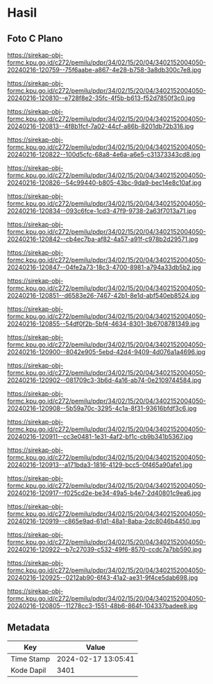 # Hasil

## Foto C Plano

https://sirekap-obj-formc.kpu.go.id/c272/pemilu/pdpr/34/02/15/20/04/3402152004050-20240216-120759--75f6aabe-a867-4e28-b758-3a8db300c7e8.jpg

https://sirekap-obj-formc.kpu.go.id/c272/pemilu/pdpr/34/02/15/20/04/3402152004050-20240216-120810--e728f8e2-35fc-4f5b-b613-f52d7850f3c0.jpg

https://sirekap-obj-formc.kpu.go.id/c272/pemilu/pdpr/34/02/15/20/04/3402152004050-20240216-120813--4f8b1fcf-7a02-44cf-a86b-8201db72b316.jpg

https://sirekap-obj-formc.kpu.go.id/c272/pemilu/pdpr/34/02/15/20/04/3402152004050-20240216-120822--100d5cfc-68a8-4e6a-a6e5-c31373343cd8.jpg

https://sirekap-obj-formc.kpu.go.id/c272/pemilu/pdpr/34/02/15/20/04/3402152004050-20240216-120826--54c99440-b805-43bc-9da9-bec14e8c10af.jpg

https://sirekap-obj-formc.kpu.go.id/c272/pemilu/pdpr/34/02/15/20/04/3402152004050-20240216-120834--093c6fce-1cd3-47f9-9738-2a63f7013a71.jpg

https://sirekap-obj-formc.kpu.go.id/c272/pemilu/pdpr/34/02/15/20/04/3402152004050-20240216-120842--cb4ec7ba-af82-4a57-a91f-c978b2d29571.jpg

https://sirekap-obj-formc.kpu.go.id/c272/pemilu/pdpr/34/02/15/20/04/3402152004050-20240216-120847--04fe2a73-18c3-4700-8981-a794a33db5b2.jpg

https://sirekap-obj-formc.kpu.go.id/c272/pemilu/pdpr/34/02/15/20/04/3402152004050-20240216-120851--d6583e26-7467-42b1-8e1d-abf540eb8524.jpg

https://sirekap-obj-formc.kpu.go.id/c272/pemilu/pdpr/34/02/15/20/04/3402152004050-20240216-120855--54df0f2b-5bf4-4634-8301-3b6708781349.jpg

https://sirekap-obj-formc.kpu.go.id/c272/pemilu/pdpr/34/02/15/20/04/3402152004050-20240216-120900--8042e905-5ebd-42d4-9409-4d076a1a4696.jpg

https://sirekap-obj-formc.kpu.go.id/c272/pemilu/pdpr/34/02/15/20/04/3402152004050-20240216-120902--081709c3-3b6d-4a16-ab74-0e2109744584.jpg

https://sirekap-obj-formc.kpu.go.id/c272/pemilu/pdpr/34/02/15/20/04/3402152004050-20240216-120908--5b59a70c-3295-4c1a-8f31-93616bfdf3c6.jpg

https://sirekap-obj-formc.kpu.go.id/c272/pemilu/pdpr/34/02/15/20/04/3402152004050-20240216-120911--cc3e0481-1e31-4af2-bf1c-cb9b341b5367.jpg

https://sirekap-obj-formc.kpu.go.id/c272/pemilu/pdpr/34/02/15/20/04/3402152004050-20240216-120913--a171bda3-1816-4129-bcc5-0f465a90afe1.jpg

https://sirekap-obj-formc.kpu.go.id/c272/pemilu/pdpr/34/02/15/20/04/3402152004050-20240216-120917--f025cd2e-be34-49a5-b4e7-2d40801c9ea6.jpg

https://sirekap-obj-formc.kpu.go.id/c272/pemilu/pdpr/34/02/15/20/04/3402152004050-20240216-120919--c865e9ad-61d1-48a1-8aba-2dc8046b4450.jpg

https://sirekap-obj-formc.kpu.go.id/c272/pemilu/pdpr/34/02/15/20/04/3402152004050-20240216-120922--b7c27039-c532-49f6-8570-ccdc7a7bb590.jpg

https://sirekap-obj-formc.kpu.go.id/c272/pemilu/pdpr/34/02/15/20/04/3402152004050-20240216-120925--0212ab90-6f43-41a2-ae31-9f4ce5dab698.jpg

https://sirekap-obj-formc.kpu.go.id/c272/pemilu/pdpr/34/02/15/20/04/3402152004050-20240216-120805--11278cc3-1551-48b6-864f-104337badee8.jpg


## Metadata

| Key        | Value               |
| ---------- | ------------------- |
| Time Stamp | 2024-02-17 13:05:41 |
| Kode Dapil | 3401                |



